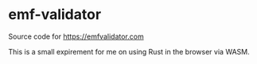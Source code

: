 # emf-validator

Source code for https://emfvalidator.com

This is a small expirement for me on using Rust in the browser via WASM. 
